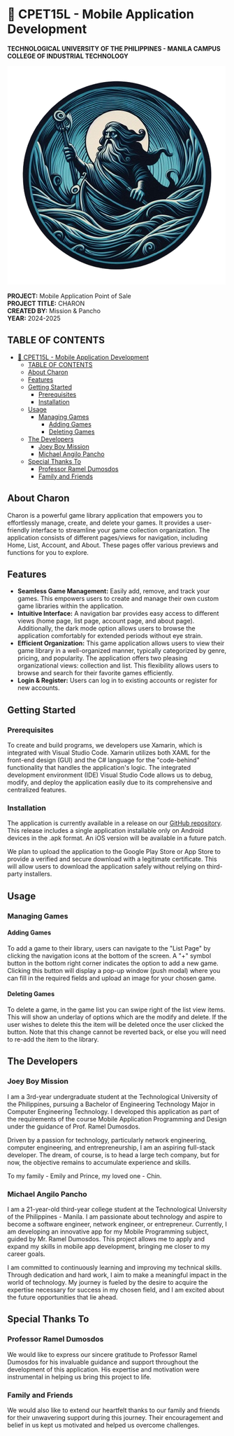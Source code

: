 # 📱 CPET15L - Mobile Application Development 
**TECHNOLOGICAL UNIVERSITY OF THE PHILIPPINES - MANILA CAMPUS**  
**COLLEGE OF INDUSTRIAL TECHNOLOGY**

![Charon Logo](https://github.com/CPET15L-Mobile-Application-Development/ProjectDev/blob/joeyboymission-patch-bug-fix/logoHIGH.png)

**PROJECT:** Mobile Application Point of Sale  
**PROJECT TITLE:** CHARON  
**CREATED BY:** Mission & Pancho  
**YEAR:** 2024-2025

## TABLE OF CONTENTS
- [📱 CPET15L - Mobile Application Development](#-cpet15l---mobile-application-development)
  - [TABLE OF CONTENTS](#table-of-contents)
  - [About Charon](#about-charon)
  - [Features](#features)
  - [Getting Started](#getting-started)
    - [Prerequisites](#prerequisites)
    - [Installation](#installation)
  - [Usage](#usage)
    - [Managing Games](#managing-games)
      - [Adding Games](#adding-games)
      - [Deleting Games](#deleting-games)
  - [The Developers](#the-developers)
    - [Joey Boy Mission](#joey-boy-mission)
    - [Michael Angilo Pancho](#michael-angilo-pancho)
  - [Special Thanks To](#special-thanks-to)
    - [Professor Ramel Dumosdos](#professor-ramel-dumosdos)
    - [Family and Friends](#family-and-friends)

## About Charon
Charon is a powerful game library application that empowers you to effortlessly manage, create, and delete your games. It provides a user-friendly interface to streamline your game collection organization. The application consists of different pages/views for navigation, including Home, List, Account, and About. These pages offer various previews and functions for you to explore.

## Features
* **Seamless Game Management:** Easily add, remove, and track your games. This empowers users to create and manage their own custom game libraries within the application.
* **Intuitive Interface:** A navigation bar provides easy access to different views (home page, list page, account page, and about page). Additionally, the dark mode option allows users to browse the application comfortably for extended periods without eye strain.
* **Efficient Organization:** This game application allows users to view their game library in a well-organized manner, typically categorized by genre, pricing, and popularity. The application offers two pleasing organizational views: collection and list. This flexibility allows users to browse and search for their favorite games efficiently.
* **Login & Register:** Users can log in to existing accounts or register for new accounts.

## Getting Started

### Prerequisites
To create and build programs, we developers use Xamarin, which is integrated with Visual Studio Code. Xamarin utilizes both XAML for the front-end design (GUI) and the C# language for the "code-behind" functionality that handles the application's logic. The integrated development environment (IDE) Visual Studio Code allows us to debug, modify, and deploy the application easily due to its comprehensive and centralized features.

### Installation
The application is currently available in a release on our [GitHub repository](https://github.com/CPET15L-Mobile-Application-Development/ProjectDev.git). This release includes a single application installable only on Android devices in the .apk format. An iOS version will be available in a future patch.

We plan to upload the application to the Google Play Store or App Store to provide a verified and secure download with a legitimate certificate. This will allow users to download the application safely without relying on third-party installers.

## Usage

### Managing Games

#### Adding Games
To add a game to their library, users can navigate to the "List Page" by clicking the navigation icons at the bottom of the screen. A "+" symbol button in the bottom right corner indicates the option to add a new game. Clicking this button will display a pop-up window (push modal) where you can fill in the required fields and upload an image for your chosen game.

#### Deleting Games
To delete a game, in the game list you can swipe right of the list view items. This will show an underlay of options which are the modify and delete. If the user wishes to delete this the item will be deleted once the user clicked the button. Note that this change cannot be reverted back, or else you will need to re-add the item to the library.

## The Developers

### Joey Boy Mission
I am a 3rd-year undergraduate student at the Technological University of the Philippines, pursuing a Bachelor of Engineering Technology Major in Computer Engineering Technology. I developed this application as part of the requirements of the course Mobile Application Programming and Design under the guidance of Prof. Ramel Dumosdos.

Driven by a passion for technology, particularly network engineering, computer engineering, and entrepreneurship, I am an aspiring full-stack developer. The dream, of course, is to head a large tech company, but for now, the objective remains to accumulate experience and skills.

To my family - Emily and Prince, my loved one - Chin.

### Michael Angilo Pancho
I am a 21-year-old third-year college student at the Technological University of the Philippines - Manila. I am passionate about technology and aspire to become a software engineer, network engineer, or entrepreneur. Currently, I am developing an innovative app for my Mobile Programming subject, guided by Mr. Ramel Dumosdos. This project allows me to apply and expand my skills in mobile app development, bringing me closer to my career goals.

I am committed to continuously learning and improving my technical skills. Through dedication and hard work, I aim to make a meaningful impact in the world of technology. My journey is fueled by the desire to acquire the expertise necessary for success in my chosen field, and I am excited about the future opportunities that lie ahead.

## Special Thanks To

### Professor Ramel Dumosdos
We would like to express our sincere gratitude to Professor Ramel Dumosdos for his invaluable guidance and support throughout the development of this application. His expertise and motivation were instrumental in helping us bring this project to life.

### Family and Friends
We would also like to extend our heartfelt thanks to our family and friends for their unwavering support during this journey. Their encouragement and belief in us kept us motivated and helped us overcome challenges.
